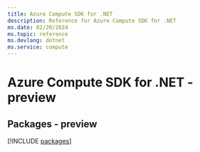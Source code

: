 ```yaml
---
title: Azure Compute SDK for .NET
description: Reference for Azure Compute SDK for .NET
ms.date: 02/20/2024
ms.topic: reference
ms.devlang: dotnet
ms.service: compute
---
```

# Azure Compute SDK for .NET - preview
## Packages - preview
[!INCLUDE [packages](compute-index.md)]